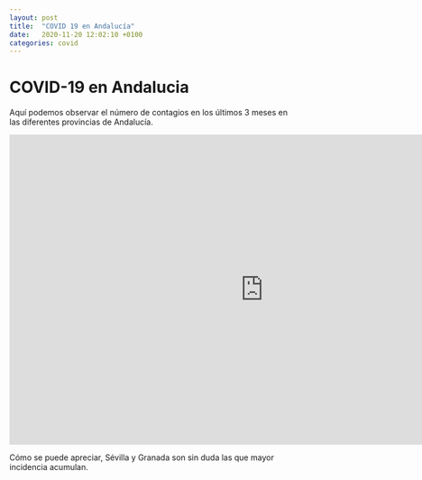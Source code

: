 ```yaml
---
layout: post
title:  "COVID 19 en Andalucía"
date:   2020-11-20 12:02:10 +0100
categories: covid
---
```


# COVID-19 en Andalucia

Aquí podemos observar el número de contagios en los últimos 3 meses en las diferentes provincias de Andalucía.

<iframe frameborder="0" width="900" height="550" src="https://covid-19.civica-soft.com/superset/dashboard/covid19-andalucia/?standalone=true"></iframe>

Cómo se puede apreciar, Sévilla y Granada son sin duda las que mayor incidencia acumulan.
